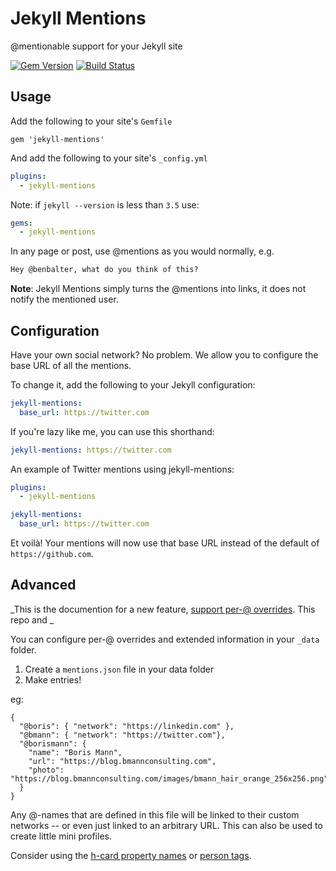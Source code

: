 # Jekyll Mentions

@mentionable support for your Jekyll site

[![Gem Version](https://badge.fury.io/rb/jekyll-mentions.svg)](http://badge.fury.io/rb/jekyll-mentions)
[![Build Status](https://travis-ci.org/jekyll/jekyll-mentions.svg?branch=master)](https://travis-ci.org/jekyll/jekyll-mentions)

## Usage

Add the following to your site's `Gemfile`

```
gem 'jekyll-mentions'
```

And add the following to your site's `_config.yml`

```yml
plugins:
  - jekyll-mentions
```

Note: if `jekyll --version` is less than `3.5` use:

```yml
gems:
  - jekyll-mentions
```

In any page or post, use @mentions as you would normally, e.g.

```markdown
Hey @benbalter, what do you think of this?
```

**Note**: Jekyll Mentions simply turns the @mentions into links, it does not notify the mentioned user.

## Configuration

Have your own social network? No problem. We allow you to configure the base URL of all the mentions.

To change it, add the following to your Jekyll configuration:

```yaml
jekyll-mentions:
  base_url: https://twitter.com
```

If you're lazy like me, you can use this shorthand:

```yaml
jekyll-mentions: https://twitter.com
```

An example of Twitter mentions using jekyll-mentions: 

```yaml
plugins:
  - jekyll-mentions

jekyll-mentions:
  base_url: https://twitter.com
```  

Et voilà! Your mentions will now use that base URL instead of the default of `https://github.com`.

## Advanced

_This is the documention for a new feature, [support per-@ overrides](https://github.com/bmann/jekyll-mentions/issues/1). This repo and _

You can configure per-@ overrides and extended information in your `_data` folder.

1. Create a `mentions.json` file in your data folder
2. Make entries!

eg:

```
{
  "@boris": { "network": "https://linkedin.com" },
  "@bmann": { "network": "https://twitter.com"},
  "@borismann": {
    "name": "Boris Mann",
    "url": "https://blog.bmannconsulting.com",
    "photo": "https://blog.bmannconsulting.com/images/bmann_hair_orange_256x256.png"
  }
}
```

Any @-names that are defined in this file will be linked to their custom networks -- or even just linked to an arbitrary URL. This can also be used to create little mini profiles.

Consider using the [h-card property names](https://indieweb.org/h-card) or [person tags](https://indieweb.org/person-tag).



